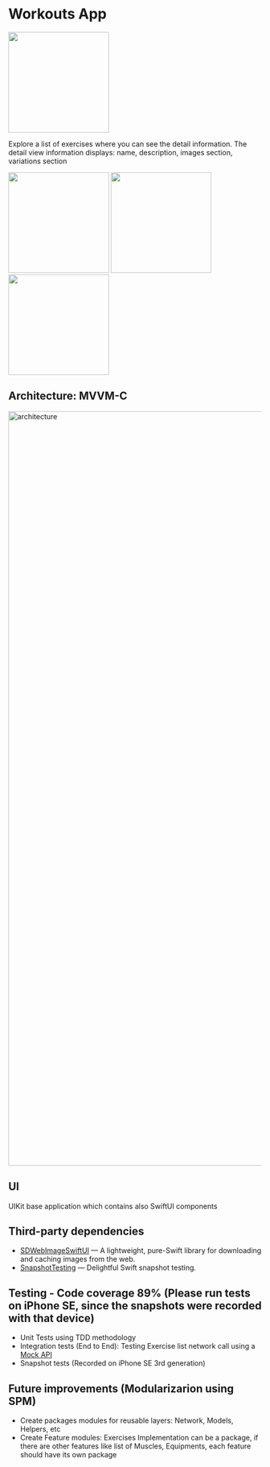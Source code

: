 # Workouts App

<img width="200" src="https://github.com/MaurixFx/Workouts/assets/28694208/c6c704ad-170c-4213-9693-d3f2dafa85b6">

Explore a list of exercises where you can see the detail information. 
The detail view information displays: name, description, images section, variations section


<img width="200" src="https://github.com/MaurixFx/Workouts/assets/28694208/2eb9c757-cb52-474f-ac21-377c6b1bda90">
<img width="200" src="https://github.com/MaurixFx/Workouts/assets/28694208/81606fbf-169c-4c0f-9a2d-9dcb95a3650d">
<img width="200" src="https://github.com/MaurixFx/Workouts/assets/28694208/a0c67db1-6c7d-4336-a919-7675ab647026">

## Architecture: MVVM-C

<img width="1500" alt="architecture" src="https://github.com/MaurixFx/Workouts/assets/28694208/f31d0ab7-224a-4bb8-b71a-c2e008973c38">

## UI

UIKit base application which contains also SwiftUI components

## Third-party dependencies

- [SDWebImageSwiftUI](https://github.com/SDWebImage/SDWebImageSwiftUI) — A lightweight, pure-Swift library for downloading and caching images from the web.
- [SnapshotTesting](https://github.com/pointfreeco/swift-snapshot-testing) — Delightful Swift snapshot testing.

## Testing - Code coverage 89% (Please run tests on iPhone SE, since the snapshots were recorded with that device)
- Unit Tests using TDD methodology
- Integration tests (End to End): Testing Exercise list network call using a [Mock API](https://run.mocky.io/v3/ac5e05d3-470f-4a6a-a9dd-a5d23d760914)
- Snapshot tests (Recorded on iPhone SE 3rd generation)

## Future improvements (Modularizarion using SPM)
 - Create packages modules for reusable layers: Network, Models, Helpers, etc
 - Create Feature modules: Exercises Implementation can be a package, if there are other features like list of Muscles, Equipments, each feature should have its own package

